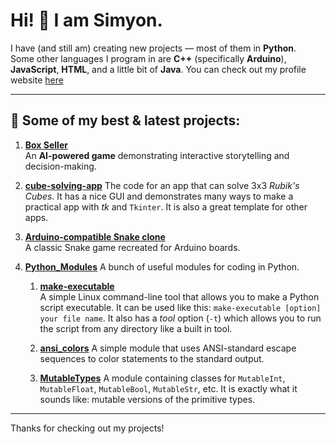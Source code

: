 # Hi! 👋 I am Simyon.

I have (and still am) creating new projects — most of them in **Python**.  
Some other languages I program in are **C++** (specifically **Arduino**), **JavaScript**, **HTML**, and a little bit of **Java**.
You can check out my profile website [here](https://Sim3-14159.github.io)

---

## 🔧 Some of my best & latest projects:


1. [**Box Seller**](https://github.com/Sim3-14159/box-seller)  
  An **AI-powered game** demonstrating interactive storytelling and decision-making.

1. [**cube-solving-app**](https://github.com/Sim3-14159/cube-solving-app)
   The code for an app that can solve 3x3 *Rubik's Cubes*. It has a nice GUI and demonstrates many ways to make a practical app with *tk* and `Tkinter`. It is also a great template for other apps.

1. [**Arduino-compatible Snake clone**](https://github.com/Sim3-14159/Snake_Game)  
  A classic Snake game recreated for Arduino boards.

1. [**Python_Modules**](https://github.com/Sim3-14159/Python_Modules)
  A bunch of useful modules for coding in Python.

    1. [**make-executable**](https://github.com/Sim3-14159/Python_Modules/blob/main/make-executable.py)  
   A simple Linux command-line tool that allows you to make a Python script executable. It can be used like this: `make-executable [option] your file name`. It also has a *tool* option (`-t`) which allows you to run the script from any directory like a built in tool.

    1. [**ansi_colors**](https://github.com/Sim3-14159/Python_Modules/blob/main/ansi_colors.py)
       A simple module that uses ANSI-standard escape sequences to color statements to the standard output.

    1. [**MutableTypes**](https://github.com/Sim3-14159/Python_Modules/blob/main/MutableTypes.py)
       A module containing classes for `MutableInt`, `MutableFloat`, `MutableBool`, `MutableStr`, etc. It is exactly what it sounds like: mutable versions of the primitive types.


---

Thanks for checking out my projects!

